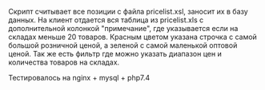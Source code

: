 Скрипт считывает все позиции с файла pricelist.xsl,
заносит их в базу данных.
На клиент отдается вся таблица из pricelist.xls 
с дополнительной колонкой "примечание", где указывается 
если на складах меньше 20 товаров. Красным цветом указана
строчка с самой большой розничной ценой, а зеленой с самой маленькой
оптовой ценой. Так же есть фильтр где можно указать диапазон цен 
и количества товаров на складах.

Тестировалось на nginx + mysql + php7.4